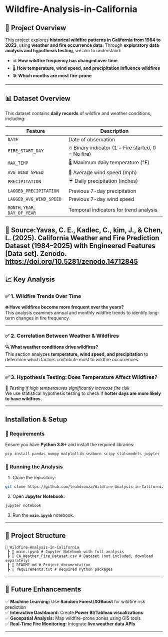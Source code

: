 # Wildfire-Analysis-in-California

## **📌 Project Overview**
This project explores **historical wildfire patterns in California from 1984 to 2023**, using **weather and fire occurrence data**. Through **exploratory data analysis and hypothesis testing**, we aim to understand:
- 📊 **How wildfire frequency has changed over time**  
- 🌡️ **How temperature, wind speed, and precipitation influence wildfires**  
- 🛠️ **Which months are most fire-prone**  
---

## **📊 Dataset Overview**
This dataset contains **daily records** of wildfire and weather conditions, including:

| Feature | Description |
|---------|------------|
| `DATE` | Date of observation |
| `FIRE_START_DAY` | 🔥 Binary indicator (1 = Fire started, 0 = No fire) |
| `MAX_TEMP` | 🌡️ Maximum daily temperature (°F) |
| `AVG_WIND_SPEED` | 💨 Average wind speed (mph) |
| `PRECIPITATION` | ☔ Daily precipitation (inches) |
| `LAGGED_PRECIPITATION` | Previous 7-day precipitation |
| `LAGGED_AVG_WIND_SPEED` | Previous 7-day wind speed |
| `MONTH`, `YEAR`, `DAY_OF_YEAR` | Temporal indicators for trend analysis |

📌 Source:Yavas, C. E., Kadlec, C., kim, J., & Chen, L. (2025). California Weather and Fire Prediction Dataset (1984–2025) with Engineered Features [Data set]. Zenodo. https://doi.org/10.5281/zenodo.14712845
---

## **📈 Key Analysis**
### ✅ **1. Wildfire Trends Over Time**
**🔥 Have wildfires become more frequent over the years?**  
This analysis examines annual and monthly wildfire trends to identify long-term changes in fire frequency.

---

### ✅ **2. Correlation Between Weather & Wildfires**
**🔍 What weather conditions drive wildfires?**  
This section analyzes **temperature, wind speed, and precipitation** to determine which factors contribute most to wildfire occurrences.

---

### ✅ **3. Hypothesis Testing: Does Temperature Affect Wildfires?**
🧪 *Testing if high temperatures significantly increase fire risk*  
We use statistical hypothesis testing to check if **hotter days are more likely to have wildfires**.

---

## **Installation & Setup**
### **🔹 Requirements**
Ensure you have **Python 3.8+** and install the required libraries:
```bash
pip install pandas numpy matplotlib seaborn scipy statsmodels jupyter
```

### **🔹 Running the Analysis**
1. Clone the repository:
```bash
git clone https://github.com/leahdsouza/Wildfire-Analysis-in-California
```
2. Open **Jupyter Notebook**:
```bash
jupyter notebook
```
3. Run the **`main.ipynb`** notebook.

---

## **📂 Project Structure**
```
📂 Wildfire-Analysis-In-California
 ┣ 📜 main.ipynb # Jupyter Notebook with full analysis
 ┣ 📜 CA_Weather_Fire_Dataset.csv # Dataset (not included, download separately)
 ┣ 📜 README.md # Project documentation
 ┣ 📜 requirements.txt # Required Python packages
```

---

## **📢 Future Enhancements**
✅ **Machine Learning:** Use **Random Forest/XGBoost** for wildfire risk prediction  
✅ **Interactive Dashboard:** Create **Power BI/Tableau visualizations**  
✅ **Geospatial Analysis:** Map wildfire-prone zones using GIS tools  
✅ **Real-Time Fire Monitoring:** Integrate **live weather data APIs**  

---
